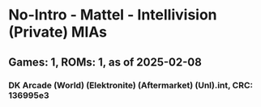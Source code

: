 # No-Intro - Mattel - Intellivision (Private) MIAs
## Games: 1, ROMs: 1, as of 2025-02-08
### DK Arcade (World) (Elektronite) (Aftermarket) (Unl).int, CRC: 136995e3
